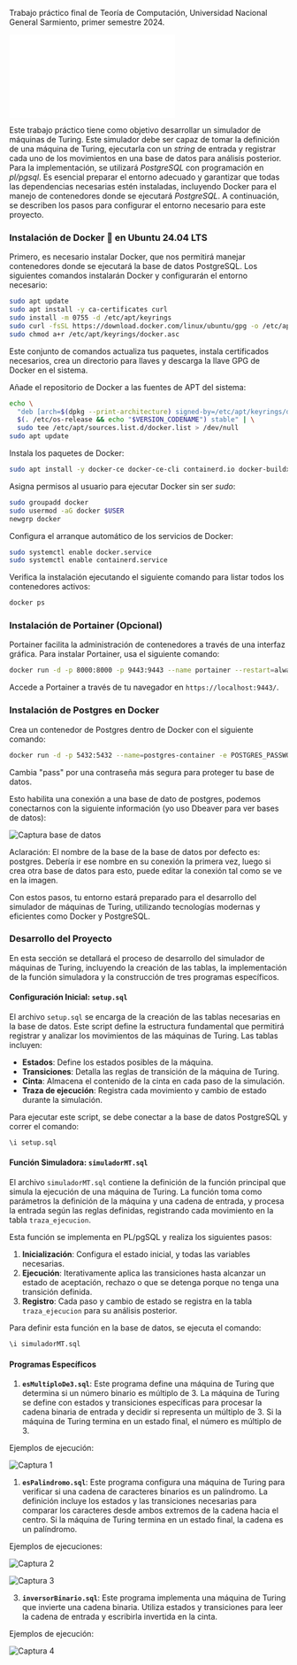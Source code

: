 Trabajo práctico final de Teoría de Computación, Universidad Nacional General Sarmiento, primer semestre 2024.

![Consigna del trabajo](Adjuntos/consigna.pdf)

Este trabajo práctico tiene como objetivo desarrollar un simulador de máquinas de Turing. Este simulador debe ser capaz de tomar la definición de una máquina de Turing, ejecutarla con un _string_ de entrada y registrar cada uno de los movimientos en una base de datos para análisis posterior. Para la implementación, se utilizará _PostgreSQL_ con programación en _pl/pgsql_. Es esencial preparar el entorno adecuado y garantizar que todas las dependencias necesarias estén instaladas, incluyendo Docker para el manejo de contenedores donde se ejecutará _PostgreSQL_. A continuación, se describen los pasos para configurar el entorno necesario para este proyecto.

### Instalación de Docker 🐋 en Ubuntu 24.04 LTS

Primero, es necesario instalar Docker, que nos permitirá manejar contenedores donde se ejecutará la base de datos PostgreSQL. Los siguientes comandos instalarán Docker y configurarán el entorno necesario:

```bash
sudo apt update
sudo apt install -y ca-certificates curl
sudo install -m 0755 -d /etc/apt/keyrings
sudo curl -fsSL https://download.docker.com/linux/ubuntu/gpg -o /etc/apt/keyrings/docker.asc
sudo chmod a+r /etc/apt/keyrings/docker.asc
```

Este conjunto de comandos actualiza tus paquetes, instala certificados necesarios, crea un directorio para llaves y descarga la llave GPG de Docker en el sistema.

Añade el repositorio de Docker a las fuentes de APT del sistema:

```bash
echo \
  "deb [arch=$(dpkg --print-architecture) signed-by=/etc/apt/keyrings/docker.asc] https://download.docker.com/linux/ubuntu \
  $(. /etc/os-release && echo "$VERSION_CODENAME") stable" | \
  sudo tee /etc/apt/sources.list.d/docker.list > /dev/null
sudo apt update
```

Instala los paquetes de Docker:

```bash
sudo apt install -y docker-ce docker-ce-cli containerd.io docker-buildx-plugin docker-compose-plugin
```

Asigna permisos al usuario para ejecutar Docker sin ser _sudo_:

```bash
sudo groupadd docker
sudo usermod -aG docker $USER
newgrp docker
```

Configura el arranque automático de los servicios de Docker:

```bash
sudo systemctl enable docker.service
sudo systemctl enable containerd.service
```

Verifica la instalación ejecutando el siguiente comando para listar todos los contenedores activos:

```bash
docker ps
```

### Instalación de Portainer (Opcional)

Portainer facilita la administración de contenedores a través de una interfaz gráfica. Para instalar Portainer, usa el siguiente comando:

```bash
docker run -d -p 8000:8000 -p 9443:9443 --name portainer --restart=always -v /var/run/docker.sock:/var/run/docker.sock -v portainer_data:/data portainer/portainer-ce:latest
```

Accede a Portainer a través de tu navegador en `https://localhost:9443/`.

### Instalación de Postgres en Docker

Crea un contenedor de Postgres dentro de Docker con el siguiente comando:

```bash
docker run -d -p 5432:5432 --name=postgres-container -e POSTGRES_PASSWORD=pass postgres:latest
```

Cambia "pass" por una contraseña más segura para proteger tu base de datos.

Esto habilita una conexión a una base de dato de postgres, podemos conectarnos con la siguiente información (yo uso Dbeaver para ver bases de datos):

![Captura base de datos](Adjuntos/captura1.png)

Aclaración: El nombre de la base de la base de datos por defecto es: postgres. Debería ir ese nombre en su conexión la primera vez, luego si crea otra base de datos para esto, puede editar la conexión tal como se ve en la imagen.

Con estos pasos, tu entorno estará preparado para el desarrollo del simulador de máquinas de Turing, utilizando tecnologías modernas y eficientes como Docker y PostgreSQL.

### Desarrollo del Proyecto

En esta sección se detallará el proceso de desarrollo del simulador de máquinas de Turing, incluyendo la creación de las tablas, la implementación de la función simuladora y la construcción de tres programas específicos.

#### Configuración Inicial: `setup.sql`

El archivo `setup.sql` se encarga de la creación de las tablas necesarias en la base de datos. Este script define la estructura fundamental que permitirá registrar y analizar los movimientos de las máquinas de Turing. Las tablas incluyen:

- **Estados**: Define los estados posibles de la máquina.
- **Transiciones**: Detalla las reglas de transición de la máquina de Turing.
- **Cinta**: Almacena el contenido de la cinta en cada paso de la simulación.
- **Traza de ejecución**: Registra cada movimiento y cambio de estado durante la simulación.

Para ejecutar este script, se debe conectar a la base de datos PostgreSQL y correr el comando:

```sql
\i setup.sql
```

#### Función Simuladora: `simuladorMT.sql`

El archivo `simuladorMT.sql` contiene la definición de la función principal que simula la ejecución de una máquina de Turing. La función toma como parámetros la definición de la máquina y una cadena de entrada, y procesa la entrada según las reglas definidas, registrando cada movimiento en la tabla `traza_ejecucion`.

Esta función se implementa en PL/pgSQL y realiza los siguientes pasos:

1. **Inicialización**: Configura el estado inicial, y todas las variables necesarias.
2. **Ejecución**: Iterativamente aplica las transiciones hasta alcanzar un estado de aceptación, rechazo o que se detenga porque no tenga una transición definida.
3. **Registro**: Cada paso y cambio de estado se registra en la tabla `traza_ejecucion` para su análisis posterior.

Para definir esta función en la base de datos, se ejecuta el comando:

```sql
\i simuladorMT.sql
```

#### Programas Específicos

1. **`esMultiploDe3.sql`**: Este programa define una máquina de Turing que determina si un número binario es múltiplo de 3. La máquina de Turing se define con estados y transiciones específicas para procesar la cadena binaria de entrada y decidir si representa un múltiplo de 3. Si la máquina de Turing termina en un estado final, el número es múltiplo de 3.

Ejemplos de ejecución:

![Captura 1](Adjuntos/esMultiploDe3.png)

1. **`esPalindromo.sql`**: Este programa configura una máquina de Turing para verificar si una cadena de caracteres binarios es un palíndromo. La definición incluye los estados y las transiciones necesarias para comparar los caracteres desde ambos extremos de la cadena hacia el centro. Si la máquina de Turing termina en un estado final, la cadena es un palíndromo.

Ejemplos de ejecuciones:

![Captura 2](Adjuntos/esPalindromoFalse.png)

![Captura 3](Adjuntos/esPalindromoTrue.png)

3. **`inversorBinario.sql`**: Este programa implementa una máquina de Turing que invierte una cadena binaria. Utiliza estados y transiciones para leer la cadena de entrada y escribirla invertida en la cinta.

Ejemplos de ejecución:

![Captura 4](Adjuntos/inversorBinario.png)
